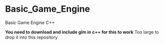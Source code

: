 # Basic_Game_Engine
Basic Game Engine C++


**You need to download and include glm in c++ for this to work** 
  Too large to drop it into this repository
